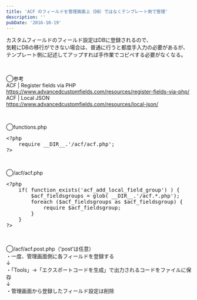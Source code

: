 ```yaml
---
title: 'ACF のフィールドを管理画面上（DB）ではなくテンプレート側で管理'
description: ''
pubDate: '2016-10-19'
---
```


<p>カスタムフィールドのフィールド設定はDBに登録されるので、<br>
気軽にDBの移行ができない場合は、普通に行うと都度手入力の必要があるが、<br>
テンプレート側に記述してアップすれば手作業でコピペする必要がなくなる。</p>
<p>&nbsp;</p>
<p>◯参考<br>
ACF | Register fields via PHP<br>
<a href="https://www.advancedcustomfields.com/resources/register-fields-via-php/">https://www.advancedcustomfields.com/resources/register-fields-via-php/</a><br>
ACF | Local JSON<br>
<a href="https://www.advancedcustomfields.com/resources/local-json/">https://www.advancedcustomfields.com/resources/local-json/</a></p>
<p>&nbsp;</p>
<p>◯functions.php</p>
<pre class="brush: php; title: ; notranslate" title="">&lt;?php
	require __DIR__.'/acf/acf.php';
?&gt;
</pre>
<p>&nbsp;</p>
<p>◯/acf/acf.php</p>
<pre class="brush: plain; title: ; notranslate" title="">&lt;?php
	if( function_exists('acf_add_local_field_group') ) {
		$acf_fieldsgroups = glob( __DIR__.'/acf.*.php');
		foreach ($acf_fieldsgroups as $acf_fieldsgroup) {
			require $acf_fieldsgroup;
		}
	}
?&gt;
</pre>
<p>&nbsp;</p>
<p>◯/acf/acf.post.php（’post’は任意）<br>
・一度、管理画面側に各フィールドを登録する<br>
↓<br>
・「Tools」→「エクスポートコードを生成」で出力されるコードをファイルに保存<br>
↓<br>
・管理画面から登録したフィールド設定は削除</p>
